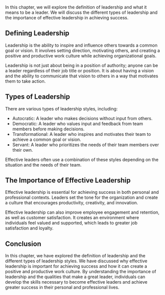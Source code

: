 
In this chapter, we will explore the definition of leadership and what it means to be a leader. We will discuss the different types of leadership and the importance of effective leadership in achieving success.

Defining Leadership
-------------------

Leadership is the ability to inspire and influence others towards a common goal or vision. It involves setting direction, motivating others, and creating a positive and productive work culture while achieving organizational goals.

Leadership is not just about being in a position of authority; anyone can be a leader regardless of their job title or position. It is about having a vision and the ability to communicate that vision to others in a way that motivates them to take action.

Types of Leadership
-------------------

There are various types of leadership styles, including:

* Autocratic: A leader who makes decisions without input from others.
* Democratic: A leader who values input and feedback from team members before making decisions.
* Transformational: A leader who inspires and motivates their team to achieve a common goal or vision.
* Servant: A leader who prioritizes the needs of their team members over their own.

Effective leaders often use a combination of these styles depending on the situation and the needs of their team.

The Importance of Effective Leadership
--------------------------------------

Effective leadership is essential for achieving success in both personal and professional contexts. Leaders set the tone for the organization and create a culture that encourages productivity, creativity, and innovation.

Effective leadership can also improve employee engagement and retention, as well as customer satisfaction. It creates an environment where individuals feel valued and supported, which leads to greater job satisfaction and loyalty.

Conclusion
----------

In this chapter, we have explored the definition of leadership and the different types of leadership styles. We have discussed why effective leadership is important for achieving success and how it can create a positive and productive work culture. By understanding the importance of leadership and the qualities that make a great leader, individuals can develop the skills necessary to become effective leaders and achieve greater success in their personal and professional lives.
